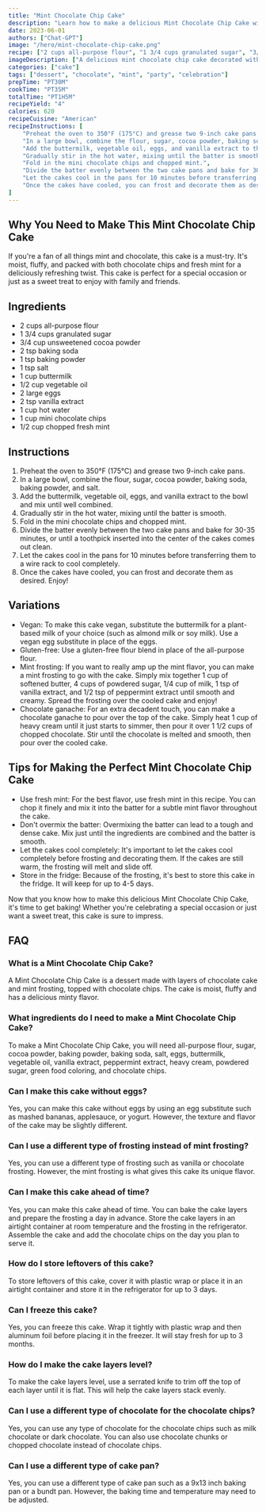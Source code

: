 ```yaml
---
title: "Mint Chocolate Chip Cake"
description: "Learn how to make a delicious Mint Chocolate Chip Cake with this easy-to-follow recipe. Perfect for a celebration or just a sweet treat!"
date: 2023-06-01
authors: ["Chat-GPT"]
image: "/hero/mint-chocolate-chip-cake.png"
recipe: ["2 cups all-purpose flour", "1 3/4 cups granulated sugar", "3/4 cup unsweetened cocoa powder", "2 tsp baking soda", "1 tsp baking powder", "1 tsp salt", "1 cup buttermilk", "1/2 cup vegetable oil", "2 large eggs", "2 tsp vanilla extract", "1 cup hot water", "1 cup mini chocolate chips", "1/2 cup chopped fresh mint"]
imageDescription: ["A delicious mint chocolate chip cake decorated with whipped cream and chocolate chips"]
categories: ["cake"]
tags: ["dessert", "chocolate", "mint", "party", "celebration"]
prepTime: "PT30M"
cookTime: "PT35M"
totalTime: "PT1H5M"
recipeYield: "4"
calories: 620
recipeCuisine: "American"
recipeInstructions: [
    "Preheat the oven to 350°F (175°C) and grease two 9-inch cake pans.",
    "In a large bowl, combine the flour, sugar, cocoa powder, baking soda, baking powder, and salt.",
    "Add the buttermilk, vegetable oil, eggs, and vanilla extract to the bowl and mix until well combined.",
    "Gradually stir in the hot water, mixing until the batter is smooth.",
    "Fold in the mini chocolate chips and chopped mint.",
    "Divide the batter evenly between the two cake pans and bake for 30-35 minutes, or until a toothpick inserted into the center of the cakes comes out clean.",
    "Let the cakes cool in the pans for 10 minutes before transferring them to a wire rack to cool completely.",
    "Once the cakes have cooled, you can frost and decorate them as desired. Enjoy!"
]
---
```


## Why You Need to Make This Mint Chocolate Chip Cake

If you're a fan of all things mint and chocolate, this cake is a must-try. It's moist, fluffy, and packed with both chocolate chips and fresh mint for a deliciously refreshing twist. This cake is perfect for a special occasion or just as a sweet treat to enjoy with family and friends.

## Ingredients

- 2 cups all-purpose flour
- 1 3/4 cups granulated sugar
- 3/4 cup unsweetened cocoa powder
- 2 tsp baking soda
- 1 tsp baking powder
- 1 tsp salt
- 1 cup buttermilk
- 1/2 cup vegetable oil
- 2 large eggs
- 2 tsp vanilla extract
- 1 cup hot water
- 1 cup mini chocolate chips
- 1/2 cup chopped fresh mint

## Instructions

1. Preheat the oven to 350°F (175°C) and grease two 9-inch cake pans.
2. In a large bowl, combine the flour, sugar, cocoa powder, baking soda, baking powder, and salt.
3. Add the buttermilk, vegetable oil, eggs, and vanilla extract to the bowl and mix until well combined.
4. Gradually stir in the hot water, mixing until the batter is smooth.
5. Fold in the mini chocolate chips and chopped mint.
6. Divide the batter evenly between the two cake pans and bake for 30-35 minutes, or until a toothpick inserted into the center of the cakes comes out clean.
7. Let the cakes cool in the pans for 10 minutes before transferring them to a wire rack to cool completely.
8. Once the cakes have cooled, you can frost and decorate them as desired. Enjoy!

## Variations

- Vegan: To make this cake vegan, substitute the buttermilk for a plant-based milk of your choice (such as almond milk or soy milk). Use a vegan egg substitute in place of the eggs.
- Gluten-free: Use a gluten-free flour blend in place of the all-purpose flour.
- Mint frosting: If you want to really amp up the mint flavor, you can make a mint frosting to go with the cake. Simply mix together 1 cup of softened butter, 4 cups of powdered sugar, 1/4 cup of milk, 1 tsp of vanilla extract, and 1/2 tsp of peppermint extract until smooth and creamy. Spread the frosting over the cooled cake and enjoy!
- Chocolate ganache: For an extra decadent touch, you can make a chocolate ganache to pour over the top of the cake. Simply heat 1 cup of heavy cream until it just starts to simmer, then pour it over 1 1/2 cups of chopped chocolate. Stir until the chocolate is melted and smooth, then pour over the cooled cake.

## Tips for Making the Perfect Mint Chocolate Chip Cake

- Use fresh mint: For the best flavor, use fresh mint in this recipe. You can chop it finely and mix it into the batter for a subtle mint flavor throughout the cake.
- Don't overmix the batter: Overmixing the batter can lead to a tough and dense cake. Mix just until the ingredients are combined and the batter is smooth.
- Let the cakes cool completely: It's important to let the cakes cool completely before frosting and decorating them. If the cakes are still warm, the frosting will melt and slide off.
- Store in the fridge: Because of the frosting, it's best to store this cake in the fridge. It will keep for up to 4-5 days.

Now that you know how to make this delicious Mint Chocolate Chip Cake, it's time to get baking! Whether you're celebrating a special occasion or just want a sweet treat, this cake is sure to impress.

## FAQ

### What is a Mint Chocolate Chip Cake?

A Mint Chocolate Chip Cake is a dessert made with layers of chocolate cake and mint frosting, topped with chocolate chips. The cake is moist, fluffy and has a delicious minty flavor.

### What ingredients do I need to make a Mint Chocolate Chip Cake?

To make a Mint Chocolate Chip Cake, you will need all-purpose flour, sugar, cocoa powder, baking powder, baking soda, salt, eggs, buttermilk, vegetable oil, vanilla extract, peppermint extract, heavy cream, powdered sugar, green food coloring, and chocolate chips.

### Can I make this cake without eggs?

Yes, you can make this cake without eggs by using an egg substitute such as mashed bananas, applesauce, or yogurt. However, the texture and flavor of the cake may be slightly different.

### Can I use a different type of frosting instead of mint frosting?

Yes, you can use a different type of frosting such as vanilla or chocolate frosting. However, the mint frosting is what gives this cake its unique flavor.

### Can I make this cake ahead of time?

Yes, you can make this cake ahead of time. You can bake the cake layers and prepare the frosting a day in advance. Store the cake layers in an airtight container at room temperature and the frosting in the refrigerator. Assemble the cake and add the chocolate chips on the day you plan to serve it.

### How do I store leftovers of this cake?

To store leftovers of this cake, cover it with plastic wrap or place it in an airtight container and store it in the refrigerator for up to 3 days.

### Can I freeze this cake?

Yes, you can freeze this cake. Wrap it tightly with plastic wrap and then aluminum foil before placing it in the freezer. It will stay fresh for up to 3 months.

### How do I make the cake layers level?

To make the cake layers level, use a serrated knife to trim off the top of each layer until it is flat. This will help the cake layers stack evenly.

### Can I use a different type of chocolate for the chocolate chips?

Yes, you can use any type of chocolate for the chocolate chips such as milk chocolate or dark chocolate. You can also use chocolate chunks or chopped chocolate instead of chocolate chips.

### Can I use a different type of cake pan?

Yes, you can use a different type of cake pan such as a 9x13 inch baking pan or a bundt pan. However, the baking time and temperature may need to be adjusted.